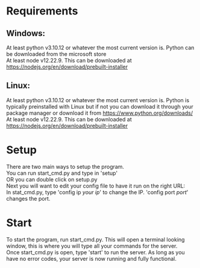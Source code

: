 # Requirements

## Windows: <br>
  At least python v3.10.12 or whatever the most current version is. Python can be downloaded from the microsoft store <br>
  At least node v12.22.9. This can be downloaded at https://nodejs.org/en/download/prebuilt-installer <br>
  
  
## Linux: <br>
  At least python v3.10.12 or whatever the most current version is. Python is typically preinstalled with Linux but if not you can download it through your package manager or download it from https://www.python.org/downloads/ <br>
  At least node v12.22.9. This can be downloaded at https://nodejs.org/en/download/prebuilt-installer <br>
  

# Setup
There are two main ways to setup the program. <br>
You can run start_cmd.py and type in 'setup' <br>
OR you can double click on setup.py <br>
Next you will want to edit your config file to have it run on the right URL: <br>
In stat_cmd.py, type 'config ip *your ip*' to change the IP. 'config port *port*' changes the port. <br>  



# Start
To start the program, run start_cmd.py. This will open a terminal looking window, this is where you will type all your commands for the server. <br>
Once start_cmd.py is open, type 'start' to run the server. As long as you have no error codes, your server is now running and fully functional. <br>

